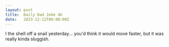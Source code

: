 ```yaml
---
layout: post
title:  Daily Dad Joke 4U
date:   2023-12-12T00:00:00Z
---
```

I the shell off a snail yesterday... you'd think it would move faster, but it was really kinda sluggish.
